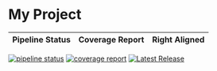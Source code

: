 # My Project

| Pipeline Status | Coverage Report | Right Aligned |
| :-------------- | :-------------: | ------------: |

[![pipeline status](https://gitlab.com/minhdao16112000/cicd-automation-test/badges/master/pipeline.svg)](https://gitlab.com/minhdao16112000/cicd-automation-test/-/commits/master) [![coverage report](https://gitlab.com/minhdao16112000/cicd-automation-test/badges/master/coverage.svg)](https://gitlab.com/minhdao16112000/cicd-automation-test/-/commits/master) [![Latest Release](https://gitlab.com/minhdao16112000/cicd-automation-test/-/badges/release.svg)](https://gitlab.com/minhdao16112000/cicd-automation-test/-/releases)
